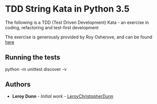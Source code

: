 # TDD String Kata in Python 3.5

The following is a TDD (Test Driven Development) Kata - an exercise in coding, refactoring and test-first development

The exercise is generously provided by Roy Osherove, and can be found [here](https://osherove.com/tdd-kata-1)

## Running the tests

python -m unittest discover -v

## Authors

* **Leroy Dunn** - *Initial work* - [LeroyChristopherDunn](https://github.com/LeroyChristopherDunn)



